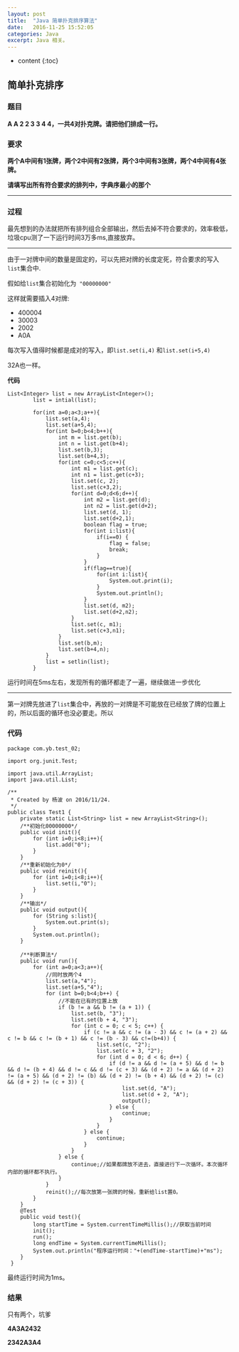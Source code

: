```yaml
---
layout: post
title:  "Java 简单扑克排序算法"
date:   2016-11-25 15:52:05
categories: Java
excerpt: Java 相关。
---
```


* content
{:toc}
## 简单扑克排序

### 题目

**A A 2 2 3 3 4 4，一共4对扑克牌。请把他们排成一行。**

### 要求

**两个A中间有1张牌，两个2中间有2张牌，两个3中间有3张牌，两个4中间有4张牌。**

**请填写出所有符合要求的排列中，字典序最小的那个**

***

### 过程

最先想到的办法就把所有排列组合全部输出，然后去掉不符合要求的，效率极低，垃圾cpu测了一下运行时间3万多ms,直接放弃。

***

由于一对牌中间的数量是固定的，可以先把对牌的长度定死，符合要求的写入`list`集合中.

假如给`list`集合初始化为` "00000000"`

这样就需要插入4对牌: 

- 400004
- 30003
- 2002
- A0A

每次写入值得时候都是成对的写入，即`list.set(i,4)` 和`list.set(i+5,4)` 

32A也一样。

**代码**

```
List<Integer> list = new ArrayList<Integer>();
		list = intial(list);
		
		for(int a=0;a<3;a++){
			list.set(a,4);
			list.set(a+5,4);
			for(int b=0;b<4;b++){
				int m = list.get(b);
				int n = list.get(b+4);
				list.set(b,3);
				list.set(b+4,3);
				for(int c=0;c<5;c++){
					int m1 = list.get(c);
					int n1 = list.get(c+3);
					list.set(c, 2);
					list.set(c+3,2);
					for(int d=0;d<6;d++){
						int m2 = list.get(d);
						int n2 = list.get(d+2);
						list.set(d, 1);
						list.set(d+2,1);
						boolean flag = true;
						for(int i:list){
							if(i==0) {
								flag = false;
								break;
							}
						}
						if(flag==true){
							for(int i:list){
								System.out.print(i);
							}
							System.out.println();
						}
						list.set(d, m2);
						list.set(d+2,n2);		
					}
					list.set(c, m1);
					list.set(c+3,n1);
				}
				list.set(b,m);
				list.set(b+4,n);
			}
			list = setlin(list);
		}
```

运行时间在5ms左右，发现所有的循环都走了一遍，继续做进一步优化

***

第一对牌先放进了`list`集合中，再放的一对牌是不可能放在已经放了牌的位置上的，所以后面的循环也没必要走。所以

### 代码

```
package com.yb.test_02;

import org.junit.Test;

import java.util.ArrayList;
import java.util.List;

/**
 * Created by 杨波 on 2016/11/24.
 */
public class Test1 {
    private static List<String> list = new ArrayList<String>();
    /**初始化00000000*/
    public void init(){
        for (int i=0;i<8;i++){
            list.add("0");
        }
    }
    /**重新初始化为0*/
    public void reinit(){
        for (int i=0;i<8;i++){
            list.set(i,"0");
        }
    }
    /**输出*/
    public void output(){
        for (String s:list){
            System.out.print(s);
        }
        System.out.println();
    }

    /**判断算法*/
    public void run(){
        for (int a=0;a<3;a++){
            //同时放两个4
            list.set(a,"4");
            list.set(a+5,"4");
            for (int b=0;b<4;b++) {
                //不能在已有的位置上放
                if (b != a && b != (a + 1)) {
                    list.set(b, "3");
                    list.set(b + 4, "3");
                    for (int c = 0; c < 5; c++) {
                        if (c != a && c != (a - 3) && c != (a + 2) && c != b && c != (b + 1) && c != (b - 3) && c!=(b+4)) {
                            list.set(c, "2");
                            list.set(c + 3, "2");
                            for (int d = 0; d < 6; d++) {
                                if (d != a && d != (a + 5) && d != b && d != (b + 4) && d != c && d != (c + 3) && (d + 2) != a && (d + 2) != (a + 5) && (d + 2) != (b) && (d + 2) != (b + 4) && (d + 2) != (c) && (d + 2) != (c + 3)) {
                                    list.set(d, "A");
                                    list.set(d + 2, "A");
                                    output();
                                } else {
                                    continue;
                                }
                            }
                        } else {
                            continue;
                        }
                    }
                } else {
                    continue;//如果都牌放不进去，直接进行下一次循环。本次循环内部的循环都不执行。
                }
            }
            reinit();//每次放第一张牌的时候，重新给list置0。
        }
    }
    @Test
    public void test(){
    	long startTime = System.currentTimeMillis();//获取当前时间
        init();
        run();
        long endTime = System.currentTimeMillis();
		System.out.println("程序运行时间："+(endTime-startTime)+"ms");
    }
 }

```

最终运行时间为1ms。

### 结果

只有两个，坑爹

**4A3A2432**

**2342A3A4**